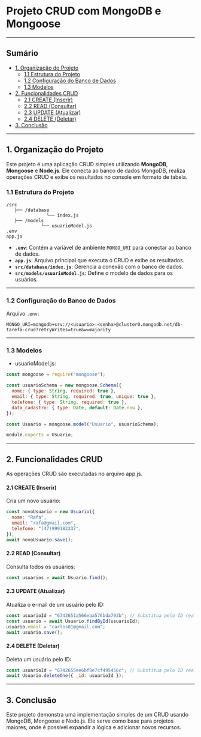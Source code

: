 # Projeto CRUD com MongoDB e Mongoose
---

## Sumário

- [1. Organização do Projeto](#1-organização-do-projeto)
  - [1.1 Estrutura do Projeto](#11-estrutura-do-projeto)
  - [1.2 Configuração do Banco de Dados](#12-configuração-do-banco-de-dados)
  - [1.3 Modelos](#13-modelos)
- [2. Funcionalidades CRUD](#2-funcionalidades-crud)
  - [2.1 CREATE (Inserir)](#21-create-inserir)
  - [2.2 READ (Consultar)](#22-read-consultar)
  - [2.3 UPDATE (Atualizar)](#23-update-atualizar)
  - [2.4 DELETE (Deletar)](#24-delete-deletar)
- [3. Conclusão](#3-conclusão)

---

## 1. Organização do Projeto
Este projeto é uma aplicação CRUD simples utilizando **MongoDB**, **Mongoose** e **Node.js**. Ele conecta ao banco de dados MongoDB, realiza operações CRUD e exibe os resultados no console em formato de tabela.

### 1.1 Estrutura do Projeto

```
/src
   ├── /database
               └── index.js
   ├── /models
             └── usuarioModel.js
.env
app.js

```

- **`.env`**: Contém a variável de ambiente `MONGO_URI` para conectar ao banco de dados.
- **`app.js`**: Arquivo principal que executa o CRUD e exibe os resultados.
- **`src/database/index.js`**: Gerencia a conexão com o banco de dados.
- **`src/models/usuarioModel.js`**: Define o modelo de dados para os usuários.

---

### 1.2 Configuração do Banco de Dados

Arquivo `.env`:

```plaintext
MONGO_URI=mongodb+srv://<usuario>:<senha>@cluster0.mongodb.net/db-tarefa-crud?retryWrites=true&w=majority
```

---

### 1.3 Modelos

- usuarioModel.js:

```javascript
const mongoose = require("mongoose");

const usuarioSchema = new mongoose.Schema({
  nome: { type: String, required: true },
  email: { type: String, required: true, unique: true },
  telefone: { type: String, required: true },
  data_cadastro: { type: Date, default: Date.now },
});

const Usuario = mongoose.model("Usuario", usuarioSchema);

module.exports = Usuario;
```

---

## 2. Funcionalidades CRUD

As operações CRUD são executadas no arquivo app.js.

#### 2.1 CREATE (Inserir)

Cria um novo usuário:

```javascript
const novoUsuario = new Usuario({
  nome: "Rafa",
  email: "rafa@gmail.com",
  telefone: "(47)999182237",
});
await novoUsuario.save();
```

#### 2.2 READ (Consultar)

Consulta todos os usuários:

```javascript
const usuarios = await Usuario.find();
```

#### 2.3 UPDATE (Atualizar)

Atualiza o e-mail de um usuário pelo ID:

```javascript
const usuarioId = "6742651a566eaa576bda703b"; // Substitua pelo ID real
const usuario = await Usuario.findById(usuarioId);
usuario.email = "carlos01@gmail.com";
await usuario.save();
```

#### 2.4 DELETE (Deletar)

Deleta um usuário pelo ID:

```javascript
const usuarioId = "6742655ee6bf8e7cf495456c"; // Substitua pelo ID real
await Usuario.deleteOne({ _id: usuarioId });
```

---

## 3. Conclusão

Este projeto demonstra uma implementação simples de um CRUD usando MongoDB, Mongoose e Node.js. Ele serve como base para projetos maiores, onde é possível expandir a lógica e adicionar novos recursos.
